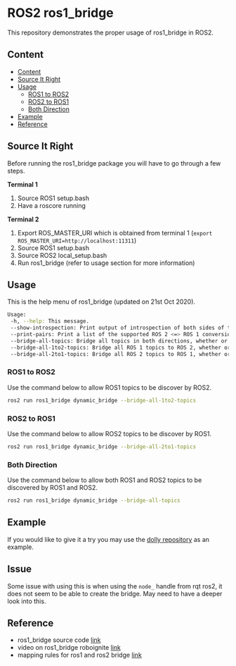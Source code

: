 # ROS2 ros1_bridge

This repository demonstrates the proper usage of ros1_bridge in ROS2.

## Content

- [Content](#Content)
- [Source It Right](#Source-It-Right)
- [Usage](#Usage)
    - [ROS1 to ROS2](#ROS1-to-ROS2)
    - [ROS2 to ROS1](#ROS2-to-ROS1)
    - [Both Direction](#Both-Direction)
- [Example](#Example)
- [Reference](#Reference)

## Source It Right

Before running the ros1_bridge package you will have to go through a few steps.  

**Terminal 1**  
1. Source ROS1 setup.bash
1. Have a roscore running

**Terminal 2**  
1. Export ROS_MASTER_URI which is obtained from terminal 1 (`export ROS_MASTER_URI=http://localhost:11311`)
1. Source ROS1 setup.bash
1. Source ROS2 local_setup.bash
1. Run ros1_bridge (refer to usage section for more information)

## Usage

This is the help menu of ros1_bridge (updated on 21st Oct 2020).  

```bash
Usage:
 -h, --help: This message.
 --show-introspection: Print output of introspection of both sides of the bridge.
 --print-pairs: Print a list of the supported ROS 2 <=> ROS 1 conversion pairs.
 --bridge-all-topics: Bridge all topics in both directions, whether or not there is a matching subscriber.
 --bridge-all-1to2-topics: Bridge all ROS 1 topics to ROS 2, whether or not there is a matching subscriber.
 --bridge-all-2to1-topics: Bridge all ROS 2 topics to ROS 1, whether or not there is a matching subscriber.
```

### ROS1 to ROS2

Use the command below to allow ROS1 topics to be discover by ROS2.  

```bash
ros2 run ros1_bridge dynamic_bridge --bridge-all-1to2-topics
```

### ROS2 to ROS1

Use the command below to allow ROS2 topics to be discover by ROS1.  

```bash
ros2 run ros1_bridge dynamic_bridge --bridge-all-2to1-topics
```

### Both Direction

Use the command below to allow both ROS1 and ROS2 topics to be discovered by ROS1 and ROS2.  

```bash
ros2 run ros1_bridge dynamic_bridge --bridge-all-topics
```

## Example

If you would like to give it a try you may use the [dolly repository](https://github.com/chapulina/dolly) as an example.

## Issue

Some issue with using this is when using the `node_` handle from rqt ros2, it does not seem to be able to create the bridge. May need to have a deeper look into this.

## Reference

- ros1_bridge source code [link](https://github.com/ros2/ros1_bridge)
- video on ros1_bridge roboignite [link](https://www.youtube.com/watch?v=LX-MHeqwiPI)
- mapping rules for ros1 and ros2 bridge [link](https://www.allisonthackston.com/articles/bridging-ros-ros2.html)
